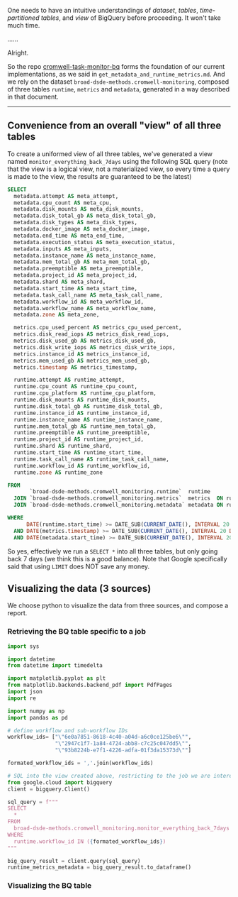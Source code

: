 One needs to have an intuitive understandings of _dataset_, _tables_, _time-partitioned tables_, and _view_ of BigQuery before proceeding. It won't take much time.

......

Alright.

So the repo [cromwell-task-monitor-bq](https://github.com/broadinstitute/cromwell-task-monitor-bq) forms the foundation of our current implementations, as we said in `get_metadata_and_runtime_metrics.md`. And we rely on the dataset `broad-dsde-methods.cromwell-monitoring`, composed of three tables `runtime`, `metrics` and `metadata`, generated in a way described in that document.


----------
## Convenience from an overall "view" of all three tables

To create a uniformed view of all three tables, we've generated a view named `monitor_everything_back_7days` using the following SQL query (note that the view is a logical view, not a materialized view, so every time a query is made to the view, the results are guaranteed to be the latest)

```sql
SELECT
  metadata.attempt AS meta_attempt,
  metadata.cpu_count AS meta_cpu,
  metadata.disk_mounts AS meta_disk_mounts,
  metadata.disk_total_gb AS meta_disk_total_gb,
  metadata.disk_types AS meta_disk_types,
  metadata.docker_image AS meta_docker_image,
  metadata.end_time AS meta_end_time,
  metadata.execution_status AS meta_execution_status,
  metadata.inputs AS meta_inputs,
  metadata.instance_name AS meta_instance_name,
  metadata.mem_total_gb AS meta_mem_total_gb,
  metadata.preemptible AS meta_preemptible,
  metadata.project_id AS meta_project_id,
  metadata.shard AS meta_shard,
  metadata.start_time AS meta_start_time,
  metadata.task_call_name AS meta_task_call_name,
  metadata.workflow_id AS meta_workflow_id,
  metadata.workflow_name AS meta_workflow_name,
  metadata.zone AS meta_zone,

  metrics.cpu_used_percent AS metrics_cpu_used_percent,
  metrics.disk_read_iops AS metrics_disk_read_iops,
  metrics.disk_used_gb AS metrics_disk_used_gb,
  metrics.disk_write_iops AS metrics_disk_write_iops,
  metrics.instance_id AS metrics_instance_id,
  metrics.mem_used_gb AS metrics_mem_used_gb,
  metrics.timestamp AS metrics_timestamp,

  runtime.attempt AS runtime_attempt,
  runtime.cpu_count AS runtime_cpu_count,
  runtime.cpu_platform AS runtime_cpu_platform,
  runtime.disk_mounts AS runtime_disk_mounts,
  runtime.disk_total_gb AS runtime_disk_total_gb,
  runtime.instance_id AS runtime_instance_id,
  runtime.instance_name AS runtime_instance_name,
  runtime.mem_total_gb AS runtime_mem_total_gb,
  runtime.preemptible AS runtime_preemptible,
  runtime.project_id AS runtime_project_id,
  runtime.shard AS runtime_shard,
  runtime.start_time AS runtime_start_time,
  runtime.task_call_name AS runtime_task_call_name,
  runtime.workflow_id AS runtime_workflow_id,
  runtime.zone AS runtime_zone

FROM
       `broad-dsde-methods.cromwell_monitoring.runtime`  runtime 
  JOIN `broad-dsde-methods.cromwell_monitoring.metrics`  metrics  ON runtime.instance_id = metrics.instance_id
  JOIN `broad-dsde-methods.cromwell_monitoring.metadata` metadata ON runtime.instance_name = metadata.instance_name

WHERE
      DATE(runtime.start_time) >= DATE_SUB(CURRENT_DATE(), INTERVAL 20 DAY)
  AND DATE(metrics.timestamp) >= DATE_SUB(CURRENT_DATE(), INTERVAL 20 DAY)
  AND DATE(metadata.start_time) >= DATE_SUB(CURRENT_DATE(), INTERVAL 20 DAY)

```

So yes, effectively we run a `SELECT *` into all three tables, but only going back 7 days (we think this is a good balance). Note that Google specifically said that using `LIMIT` does NOT save any money.

## Visualizing the data (3 sources)

We choose python to visualize the data from three sources, and compose a report.

### Retrieving the BQ table specific to a job

```python
import sys

import datetime
from datetime import timedelta

import matplotlib.pyplot as plt
from matplotlib.backends.backend_pdf import PdfPages
import json
import re

import numpy as np
import pandas as pd

# define workflow and sub-workflow IDs
workflow_ids= ["\"6e0a7851-8618-4c40-a04d-a6c0ce125be6\"", 
               "\"2947c1f7-1a84-4724-abb8-c7c25c047dd5\"", 
               "\"93b8224b-e7f1-4226-adfa-01f3da15373d\""]

formated_workflow_ids = ','.join(workflow_ids)

# SQL into the view created above, restricting to the job we are interested in
from google.cloud import bigquery
client = bigquery.Client()

sql_query = f"""
SELECT
  *
FROM
  broad-dsde-methods.cromwell_monitoring.monitor_everything_back_7days
WHERE
  runtime.workflow_id IN ({formated_workflow_ids})
"""

big_query_result = client.query(sql_query)
runtime_metrics_metadata = big_query_result.to_dataframe()

```

### Visualizing the BQ table

```python

```